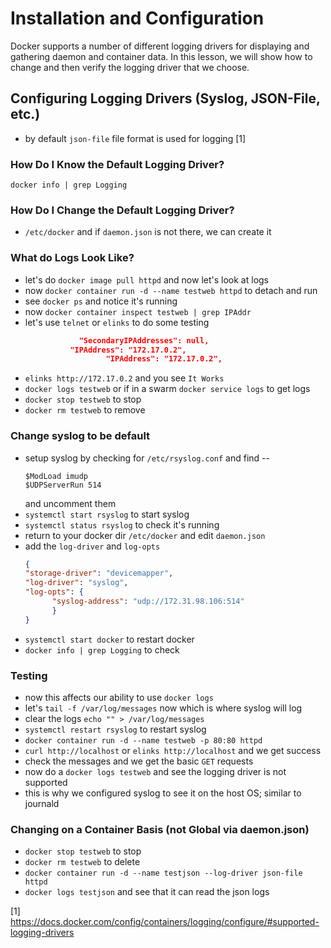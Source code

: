 # Installation and Configuration

Docker supports a number of different logging drivers for displaying and gathering daemon and container data. In this lesson, we will show how to change and then verify the logging driver that we choose.

## Configuring Logging Drivers (Syslog, JSON-File, etc.)

+ by default `json-file` file format is used for logging [1]

### How Do I Know the Default Logging Driver?

`docker info | grep Logging`

### How Do I Change the Default Logging Driver?

+ `/etc/docker` and if `daemon.json` is not there, we can create it

### What do Logs Look Like?

+ let's do `docker image pull httpd` and now let's look at logs
+ now `docker container run -d --name testweb httpd` to detach and run
+ see `docker ps` and notice it's running
+ now `docker container inspect testweb | grep IPAddr`
+ let's use `telnet` or `elinks` to do some testing
  ```json
              "SecondaryIPAddresses": null,
            "IPAddress": "172.17.0.2",
                    "IPAddress": "172.17.0.2",
  ```
+ `elinks http://172.17.0.2` and you see `It Works`
+ `docker logs testweb` or if in a swarm `docker service logs` to get logs
+ `docker stop testweb` to stop
+ `docker rm testweb` to remove

### Change syslog to be default

+ setup syslog by checking for `/etc/rsyslog.conf` and find --
  ```
  $ModLoad imudp
  $UDPServerRun 514
  ```
  and uncomment them
+ `systemctl start rsyslog` to start syslog
+ `systemctl status rsyslog` to check it's running
+ return to your docker dir `/etc/docker` and edit `daemon.json`
+ add the `log-driver` and `log-opts`
  ```json
  {
  "storage-driver": "devicemapper",
  "log-driver": "syslog",
  "log-opts": {
        "syslog-address": "udp://172.31.98.106:514"
        }
  }
  ```
+ `systemctl start docker` to restart docker
+ `docker info | grep Logging` to check

### Testing

+ now this affects our ability to use `docker logs`
+ let's `tail -f /var/log/messages` now which is where syslog will log
+ clear the logs `echo "" > /var/log/messages`
+ `systemctl restart rsyslog` to restart syslog
+ `docker container run -d --name testweb -p 80:80 httpd`
+ `curl http://localhost` or `elinks http://localhost` and we get success
+ check the messages and we get the basic `GET` requests
+ now do a `docker logs testweb` and see the logging driver is not supported
+ this is why we configured syslog to see it on the host OS; similar to journald

### Changing on a Container Basis (not Global via daemon.json)

+ `docker stop testweb` to stop
+ `docker rm testweb` to delete
+ `docker container run -d --name testjson --log-driver json-file httpd`
+ `docker logs testjson` and see that it can read the json logs

[1] https://docs.docker.com/config/containers/logging/configure/#supported-logging-drivers